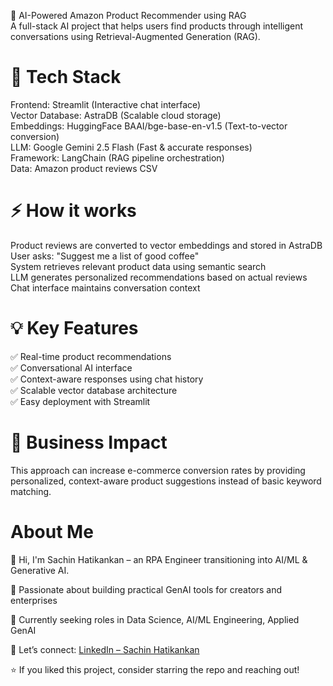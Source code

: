 🚀 AI-Powered Amazon Product Recommender using RAG<br/>
A full-stack AI project that helps users find products through intelligent conversations using Retrieval-Augmented Generation (RAG).

# 🔧 Tech Stack

Frontend: Streamlit (Interactive chat interface)<br/>
Vector Database: AstraDB (Scalable cloud storage)<br/>
Embeddings: HuggingFace BAAI/bge-base-en-v1.5 (Text-to-vector conversion)<br/>
LLM: Google Gemini 2.5 Flash (Fast & accurate responses)<br/>
Framework: LangChain (RAG pipeline orchestration)<br/>
Data: Amazon product reviews CSV<br/>

# ⚡ How it works

Product reviews are converted to vector embeddings and stored in AstraDB<br/>
User asks: "Suggest me a list of good coffee"<br/>
System retrieves relevant product data using semantic search<br/>
LLM generates personalized recommendations based on actual reviews<br/>
Chat interface maintains conversation context<br/>

# 💡 Key Features
✅ Real-time product recommendations<br/>
✅ Conversational AI interface<br/>
✅ Context-aware responses using chat history<br/>
✅ Scalable vector database architecture<br/>
✅ Easy deployment with Streamlit<br/>

# 🎯 Business Impact
This approach can increase e-commerce conversion rates by providing personalized, context-aware product suggestions instead of basic keyword matching.

# About Me  
👋 Hi, I'm Sachin Hatikankan – an RPA Engineer transitioning into AI/ML & Generative AI.

🧠 Passionate about building practical GenAI tools for creators and enterprises

💼 Currently seeking roles in Data Science, AI/ML Engineering, Applied GenAI

🔗 Let’s connect: [LinkedIn – Sachin Hatikankan](https://www.linkedin.com/in/sachin-hatikankan-b5673ab4/)

⭐ If you liked this project, consider starring the repo and reaching out!
